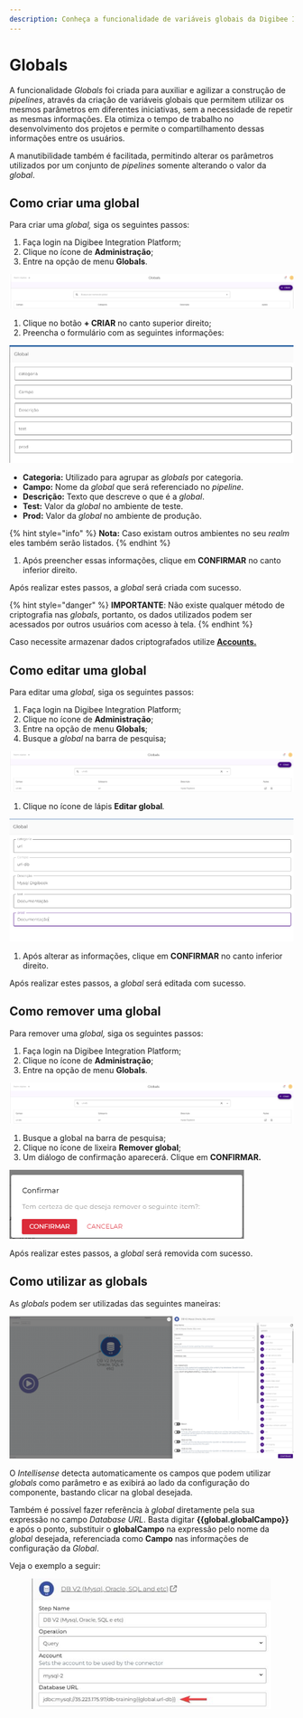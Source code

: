 ```yaml
---
description: Conheça a funcionalidade de variáveis globais da Digibee Integration Platform.
---
```


# Globals

A funcionalidade _Globals_ foi criada para auxiliar e agilizar a construção de _pipelines_, através da criação de variáveis globais que permitem utilizar os mesmos parâmetros em diferentes iniciativas, sem a necessidade de repetir as mesmas informações. Ela otimiza o tempo de trabalho no desenvolvimento dos projetos e permite o compartilhamento dessas informações entre os usuários.

A manutibilidade também é facilitada, permitindo alterar os parâmetros utilizados por um conjunto de _pipelines_ somente alterando o valor da _global_.

## **Como criar uma global** <a href="#h_89a17b068b" id="h_89a17b068b"></a>

Para criar uma _global,_ siga os seguintes passos:

1. Faça login na Digibee Integration Platform;
2. Clique no ícone de **Administração**;
3. Entre na opção de menu **Globals**.

![](<../.gitbook/assets/01 (17).png>)

1. Clique no botão **+ CRIAR** no canto superior direito;
2. Preencha o formulário com as seguintes informações:

![](<../.gitbook/assets/02 (16).png>)

* **Categoria:** Utilizado para agrupar as _globals_ por categoria.
* **Campo:** Nome da _global_ que será referenciado no _pipeline_.
* **Descrição:** Texto que descreve o que é a _global_.
* **Test:** Valor da _global_ no ambiente de teste.
* **Prod:** Valor da _global_ no ambiente de produção.

{% hint style="info" %}
**Nota:** Caso existam outros ambientes no seu _realm_ eles também serão listados.
{% endhint %}

1. Após preencher essas informações, clique em **CONFIRMAR** no canto inferior direito.

Após realizar estes passos, a _global_ será criada com sucesso.

{% hint style="danger" %}
**IMPORTANTE**: Não existe qualquer método de criptografia nas _globals_, portanto, os dados utilizados podem ser acessados por outros usuários com acesso à tela.
{% endhint %}

Caso necessite armazenar dados criptografados utilize [**Accounts.**](contas-accounts/)

## **Como editar uma global** <a href="#h_e5f70703b2" id="h_e5f70703b2"></a>

Para editar uma _global,_ siga os seguintes passos:

1. Faça login na Digibee Integration Platform;
2. Clique no ícone de **Administração**;
3. Entre na opção de menu **Globals**;
4. Busque a _global_ na barra de pesquisa;

![](<../.gitbook/assets/03 (1).png>)

1. Clique no ícone de lápis **Editar global**_._

![](../.gitbook/assets/edit2.png)

1. Após alterar as informações, clique em **CONFIRMAR** no canto inferior direito.

Após realizar estes passos, a _global_ será editada com sucesso.

## **Como remover uma global** <a href="#h_8ef332c3b4" id="h_8ef332c3b4"></a>

Para remover uma _global,_ siga os seguintes passos:

1. Faça login na Digibee Integration Platform;
2. Clique no ícone de **Administração**;
3. Entre na opção de menu **Globals**.

![](../.gitbook/assets/edit1.png)

1. Busque a global na barra de pesquisa;
2. Clique no ícone de lixeira **Remover global**;
3. Um diálogo de confirmação aparecerá. Clique em **CONFIRMAR.**

![](<../.gitbook/assets/04 (10).png>)

Após realizar estes passos, a _global_ será removida com sucesso.

## **Como utilizar as globals** <a href="#h_8cb725f0e7" id="h_8cb725f0e7"></a>

As _globals_ podem ser utilizadas das seguintes maneiras:

![](<../.gitbook/assets/05 (14).png>)

O _Intellisense_ detecta automaticamente os campos que podem utilizar _globals_ como parâmetro e as exibirá ao lado da configuração do componente, bastando clicar na global desejada.

Também é possível fazer referência à _global_ diretamente pela sua expressão no campo _Database URL_. Basta digitar **\{{global.globalCampo\}}** e após o ponto, substituir o **globalCampo** na expressão pelo nome da _global_ desejada, referenciada como **Campo** nas informações de configuração da _Global_.

Veja o exemplo a seguir:

<figure><img src="../.gitbook/assets/globals.jpg" alt=""><figcaption></figcaption></figure>
